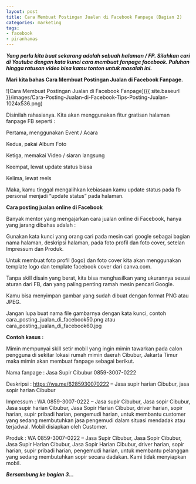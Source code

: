 ```yaml
---
layout: post
title: Cara Membuat Postingan Jualan di Facebook Fanpage (Bagian 2)
categories: marketing
tags:
- facebook
- piranhamas
---
```


***Yang perlu kita buat sekarang adalah sebuah halaman / FP.  Silahkan cari di Youtube dengan kata kunci cara membuat fanpage facebook. Puluhan hingga ratusan video bisa kamu tonton untuk masalah ini.***

**Mari kita bahas Cara Membuat Postingan Jualan di Facebook Fanpage.**

![Cara Membuat Postingan Jualan di Facebook Fanpage]({{ site.baseurl }}/images/Cara-Posting-Jualan-di-Facebook-Tips-Posting-Jualan-1024x536.png)

Disinilah rahasianya. Kita akan menggunakan fitur gratisan halaman fanpage FB seperti :

Pertama, menggunakan Event / Acara

Kedua, pakai Album Foto

Ketiga, memakai Video / siaran langsung

Keempat, lewat update status biasa

Kelima, lewat reels

Maka, kamu tinggal mengalihkan kebiasaan kamu update status pada fb personal menjadi “update status” pada halaman.

**Cara posting jualan online di Facebook**

Banyak mentor yang mengajarkan cara jualan online di Facebook, hanya yang jarang dibahas adalah :

Gunakan kata kunci yang orang cari pada mesin cari google sebagai bagian nama halaman, deskripsi halaman, pada foto profil dan foto cover, setelan Impressum dan Produk.

Untuk membuat foto profil (logo) dan foto cover kita akan menggunakan template logo dan template facebook cover dari canva.com.

Tanpa skill disain yang berat, kita bisa menghasilkan yang ukurannya sesuai aturan dari FB, dan yang paling penting ramah mesin pencari Google.

Kamu bisa menyimpan gambar yang sudah dibuat dengan format PNG atau JPEG.

Jangan lupa buat nama file gambarnya dengan kata kunci, contoh cara_posting_jualan_di_facebook50.png atau cara_posting_jualan_di_facebook60.jpg

**Contoh kasus :**

Mimin mempunyai skill setir mobil yang ingin mimin tawarkan pada calon pengguna di sekitar lokasi rumah mimin daerah Cibubur, Jakarta Timur maka mimin akan membuat fanpage sebagai berikut.

Nama fanpage : Jasa Supir Cibubur 0859-3007-0222

Deskripsi : https://wa.me/6285930070222 – Jasa supir harian Cibubur, jasa sopir harian Cibubur

Impressum : WA 0859-3007-0222 – Jasa supir Cibubur, Jasa sopir Cibubur, Jasa supir harian Cibubur, Jasa Sopir Harian Cibubur, driver harian, sopir harian, supir pribadi harian, pengemudi harian, untuk membantu customer yang sedang membutuhkan jasa pengemudi dalam situasi mendadak atau terjadwal. Mobil disiapkan oleh Customer.

Produk : WA 0859-3007-0222 – Jasa Supir Cibubur, Jasa Sopir Cibubur, Jasa Supir Harian Cibubur, Jasa Sopir Harian Cibubur, driver harian, sopir harian, supir pribadi harian, pengemudi harian, untuk membantu pelanggan yang sedang membutuhkan sopir secara dadakan. Kami tidak menyiapkan mobil.

***Bersambung ke bagian 3...***